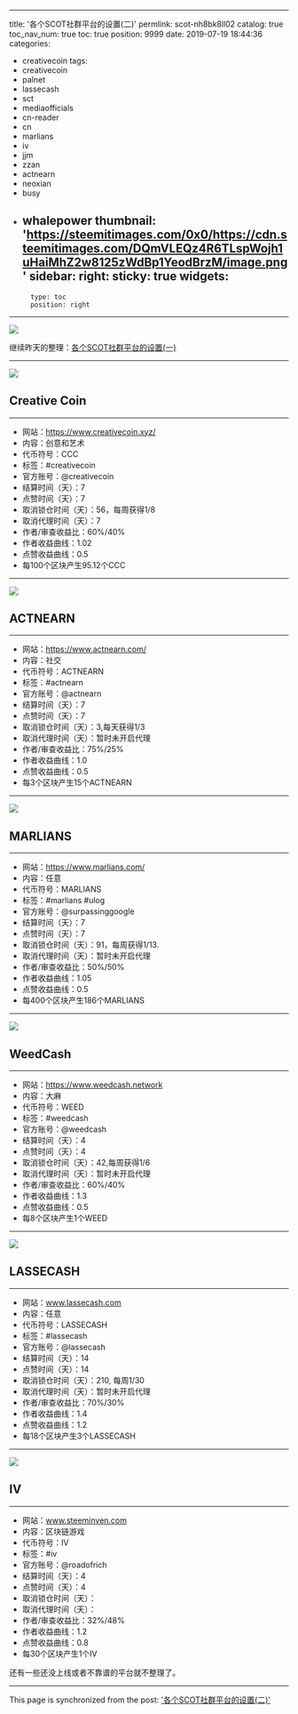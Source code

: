 
---
title: '各个SCOT社群平台的设置(二)'
permlink: scot-nh8bk8ll02
catalog: true
toc_nav_num: true
toc: true
position: 9999
date: 2019-07-19 18:44:36
categories:
- creativecoin
tags:
- creativecoin
- palnet
- lassecash
- sct
- mediaofficials
- cn-reader
- cn
- marlians
- iv
- jjm
- zzan
- actnearn
- neoxian
- busy
- whalepower
thumbnail: 'https://steemitimages.com/0x0/https://cdn.steemitimages.com/DQmVLEQz4R6TLspWojh1uHaiMhZ2w8125zWdBp1YeodBrzM/image.png'
sidebar:
    right:
        sticky: true
widgets:
    -
        type: toc
        position: right
---


![](https://steemitimages.com/0x0/https://cdn.steemitimages.com/DQmVLEQz4R6TLspWojh1uHaiMhZ2w8125zWdBp1YeodBrzM/image.png)


继续昨天的整理：[各个SCOT社群平台的设置(一)](https://steempeak.com/cn/@ericet/scot-thexs0tatn)

---
![](https://steemitimages.com/100x100/https://cdn.steemitimages.com/DQmfJtyqNLx8gU6UD1hcHjmCv4kYAyxS5ZogzpFecNBGtCS/CCdiscordLogo.png)
## Creative Coin
---
* 网站：https://www.creativecoin.xyz/
* 内容：创意和艺术
* 代币符号：CCC
* 标签：#creativecoin
* 官方账号：@creativecoin
* 结算时间（天）：7
* 点赞时间（天）：7
* 取消锁仓时间（天）：56，每周获得1/8
* 取消代理时间（天）：7
* 作者/审查收益比：60%/40%
* 作者收益曲线：1.02
* 点赞收益曲线：0.5
* 每100个区块产生95.12个CCC


---
![](https://steemitimages.com/100x100/https://pbs.twimg.com/profile_images/1027432407648161792/xFGI_v70_400x400.png)
## ACTNEARN
---
* 网站：https://www.actnearn.com/
* 内容：社交
* 代币符号：ACTNEARN
* 标签：#actnearn
* 官方账号：@actnearn
* 结算时间（天）：7
* 点赞时间（天）：7
* 取消锁仓时间（天）：3,每天获得1/3
* 取消代理时间（天）：暂时未开启代理
* 作者/审查收益比：75%/25%
* 作者收益曲线：1.0
* 点赞收益曲线：0.5
* 每3个区块产生15个ACTNEARN


---
![](https://steemitimages.com/100x100/https://steemitimages.com/p/4HFqJv9qRjVeVQzX3gvDHytNF793bg88B7fESPieLQ8dxHjU3LG6KTPz2ief9Wr94MDrA49YcbT6gKXeMDeR3mw64XF4fEQxBPBo2zcoAq2HzJbizJfdKRRRT6ajLkY5NiFYSuXSkKB7num6nhxrUU8maYYv38eHxGN?format=match&mode=fit&width=640)
## MARLIANS
---
* 网站：https://www.marlians.com/
* 内容：任意
* 代币符号：MARLIANS
* 标签：#marlians #ulog
* 官方账号：@surpassinggoogle
* 结算时间（天）：7
* 点赞时间（天）：7
* 取消锁仓时间（天）：91，每周获得1/13. 
* 取消代理时间（天）：暂时未开启代理
* 作者/审查收益比：50%/50%
* 作者收益曲线：1.05
* 点赞收益曲线：0.5
* 每400个区块产生186个MARLIANS



---
![](https://steemitimages.com/100x100/https://i.postimg.cc/gcVF35yY/weedcash-square-icon.png)
## WeedCash
---
* 网站：https://www.weedcash.network
* 内容：大麻
* 代币符号：WEED
* 标签：#weedcash
* 官方账号：@weedcash
* 结算时间（天）：4
* 点赞时间（天）：4
* 取消锁仓时间（天）：42,每周获得1/6
* 取消代理时间（天）：暂时未开启代理
* 作者/审查收益比：60%/40%
* 作者收益曲线：1.3
* 点赞收益曲线：0.5
* 每8个区块产生1个WEED


---
![](https://steemitimages.com/100x100/https://cdn.steemitimages.com/DQmYjTgrr4of7n3nyTcWmWWYBgetd8CG1TK25cLfPoRcCRv/image.png)
## LASSECASH
---
* 网站：www.lassecash.com
* 内容：任意
* 代币符号：LASSECASH
* 标签：#lassecash
* 官方账号：@lassecash
* 结算时间（天）：14
* 点赞时间（天）：14
* 取消锁仓时间（天）：210, 每周1/30
* 取消代理时间（天）：暂时未开启代理
* 作者/审查收益比：70%/30%
* 作者收益曲线：1.4
* 点赞收益曲线：1.2
* 每18个区块产生3个LASSECASH


---
![](https://steemitimages.com/100x100/https://cdn.steemitimages.com/DQmWmFD8CZjnYrV5vuGWKYkApA5oonMvkkerkMpU4dvCuAF/IV%20LOGO%20BIG%20SIZE.png)
## IV
---
* 网站：www.steeminven.com
* 内容：区块链游戏
* 代币符号：IV
* 标签：#iv
* 官方账号：@roadofrich
* 结算时间（天）：4
* 点赞时间（天）：4
* 取消锁仓时间（天）：
* 取消代理时间（天）：
* 作者/审查收益比：32%/48%
* 作者收益曲线：1.2
* 点赞收益曲线：0.8
* 每30个区块产生1个IV


还有一些还没上线或者不靠谱的平台就不整理了。

- - -

This page is synchronized from the post: ['各个SCOT社群平台的设置(二)'](https://steemit.com/@ericet/scot-nh8bk8ll02)
